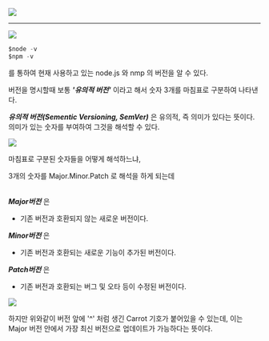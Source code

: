 ![](https://images.velog.io/images/sh981013s/post/b921d135-d2cc-4ec0-8b67-c10868651732/image.png)

---

![](https://images.velog.io/images/sh981013s/post/9cf0f037-90bf-4234-9138-76f721efe978/image.png)

```javascript
$node -v
$npm -v 
```
를 통하여 현재 사용하고 있는 node.js 와 nmp 의 버전을 알 수 있다.

버전을 명시할때 보통 ___'유의적 버전'___ 이라고 해서 숫자 3개를 마침표로 구분하여 나타낸다.

___유의적 버전(Sementic Versioning, SemVer)___ 은 유의적, 즉 의미가 있다는 뜻이다.의미가 있는 숫자를 부여하여 그것을 해석할 수 있다.

![](https://images.velog.io/images/sh981013s/post/a607d410-b7cc-4b1e-a30b-39080effb35b/image.png)

마침표로 구분된 숫자들을 어떻게 해석하느냐,

3개의 숫자를 Major.Minor.Patch 로 해석을 하게 되는데 <br/><br/>

___Major버전___ 은 
- 기존 버전과 호환되지 않는 새로운 버전이다.

___Minor버전___ 은 
- 기존 버전과 호환되는 새로운 기능이 추가된 버전이다.

___Patch버전___ 은
- 기존 버전과 호환되는 버그 및 오타 등이 수정된 버전이다.

![](https://images.velog.io/images/sh981013s/post/470e54de-8535-43da-bbe7-e2b4e2729b3d/image.png)

하지만 위와같이 버전 앞에 '^' 처럼 생긴 Carrot 기호가 붙어있을 수 있는데,
이는 Major 버전 안에서 가장 최신 버전으로 업데이트가 가능하다는 뜻이다.